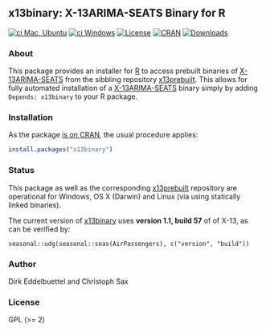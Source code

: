 ## x13binary: X-13ARIMA-SEATS Binary for R

[![ci Mac, Ubuntu](https://github.com/x13org/x13binary/actions/workflows/ci.yaml/badge.svg)](https://github.com/x13org/x13binary/actions/workflows/ci.yaml)
[![ci Windows](https://github.com/x13org/x13binary/actions/workflows/ci-win.yaml/badge.svg)](https://github.com/x13org/x13binary/actions/workflows/ci-win.yaml)
[![License](http://img.shields.io/badge/license-GPL%20%28%3E=%202%29-brightgreen.svg?style=flat)](http://www.gnu.org/licenses/gpl-2.0.html) 
[![CRAN](http://www.r-pkg.org/badges/version/x13binary)](https://cran.r-project.org/package=x13binary) 
[![Downloads](http://cranlogs.r-pkg.org/badges/x13binary?color=brightgreen)](https://cran.r-project.org/package=x13binary)

### About

This package provides an installer for [R](https://www.r-project.org) to
access prebuilt binaries of [X-13ARIMA-SEATS](https://www.census.gov/data/software/x13as.X-13ARIMA-SEATS.html) from the sibbling
repository [x13prebuilt](https://github.com/x13org/x13prebuilt). This allows
for fully automated installation of a
[X-13ARIMA-SEATS](https://www.census.gov/data/software/x13as.X-13ARIMA-SEATS.html) binary simply by
adding `Depends: x13binary` to your R package.

### Installation

As the package [is on CRAN](https://cran.r-project.org/package=x13binary),
the usual procedure applies:

```r
install.packages("x13binary")
```

### Status

This package as well as the corresponding
[x13prebuilt](https://github.com/x13org/x13prebuilt) repository are
operational for Windows, OS X (Darwin) and Linux (via using statically linked
binaries).

The current version of [x13binary](https://github.com/x13org/x13binary) uses
**version 1.1, build 57** of of X-13, as can be verified by:

```
seasonal::udg(seasonal::seas(AirPassengers), c("version", "build"))
```


### Author 

Dirk Eddelbuettel and Christoph Sax

### License

GPL (>= 2)
